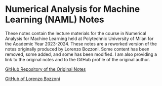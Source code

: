 # Numerical Analysis for Machine Learning (NAML) Notes

These notes contain the lecture materials for the course in Numerical Analysis for Machine Learning held at Polytechnic University of Milan for the Academic Year 2023-2024. These notes are a reworked version of the notes originally produced by Lorenzo Bozzoni. Some content has been removed, some added, and some has been modified. I am also providing a link to the original notes and to the GitHub profile of the original author.

[GitHub Repository of the Original Notes](https://github.com/LorenzoBozzoni/NAML_notes)

[GitHub of Lorenzo Bozzoni](https://github.com/LorenzoBozzoni)
